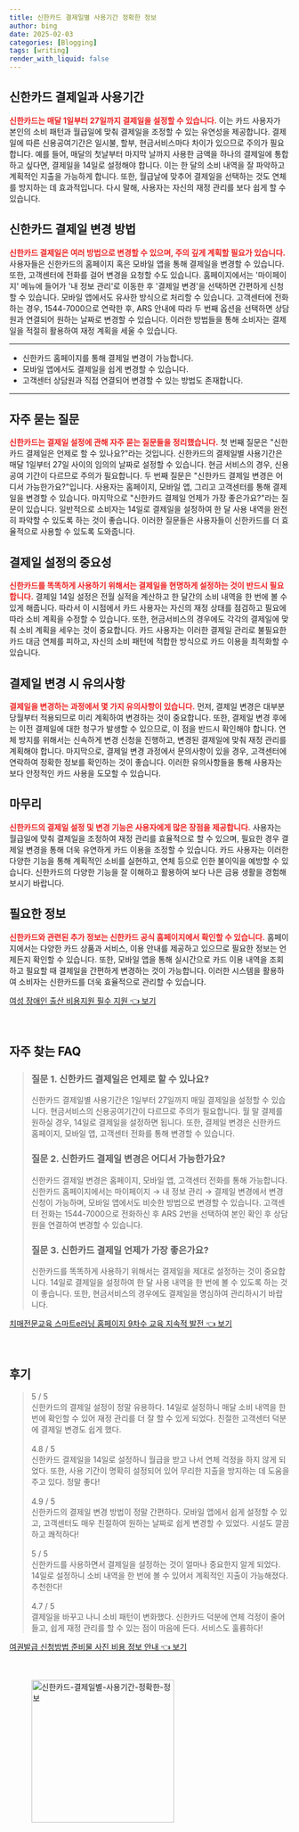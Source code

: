 ```yaml
---
title: 신한카드 결제일별 사용기간 정확한 정보
author: bing
date: 2025-02-03
categories: [Blogging]
tags: [writing]
render_with_liquid: false
---
```



<h2 id='신한카드_결제일_사용기간'>신한카드 결제일과 사용기간</h2>

<p><b><span style="color: #ee2323;">신한카드는 매달 1일부터 27일까지 결제일을 설정할 수 있습니다.</span></b> 이는 카드 사용자가 본인의 소비 패턴과 월급일에 맞춰 결제일을 조정할 수 있는 유연성을 제공합니다. 결제일에 따른 신용공여기간은 일시불, 할부, 현금서비스마다 차이가 있으므로 주의가 필요합니다. 예를 들어, 매달의 첫날부터 마지막 날까지 사용한 금액을 하나의 결제일에 통합하고 싶다면, 결제일을 14일로 설정해야 합니다. 이는 한 달의 소비 내역을 잘 파악하고 계획적인 지출을 가능하게 합니다. 또한, 월급날에 맞추어 결제일을 선택하는 것도 연체를 방지하는 데 효과적입니다. 다시 말해, 사용자는 자신의 재정 관리를 보다 쉽게 할 수 있습니다.</p>

<h2 id='신한카드_결제일_변경방법'>신한카드 결제일 변경 방법</h2>

<p><b><span style="color: #ee2323;">신한카드 결제일은 여러 방법으로 변경할 수 있으며, 주의 깊게 계획할 필요가 있습니다.</span></b> 사용자들은 신한카드의 홈페이지 혹은 모바일 앱을 통해 결제일을 변경할 수 있습니다. 또한, 고객센터에 전화를 걸어 변경을 요청할 수도 있습니다. 홈페이지에서는 '마이페이지' 메뉴에 들어가 '내 정보 관리'로 이동한 후 '결제일 변경'을 선택하면 간편하게 신청할 수 있습니다. 모바일 앱에서도 유사한 방식으로 처리할 수 있습니다. 고객센터에 전화하는 경우, 1544-7000으로 연락한 후, ARS 안내에 따라 두 번째 옵션을 선택하면 상담원과 연결되어 원하는 날짜로 변경할 수 있습니다. 이러한 방법들을 통해 소비자는 결제일을 적절히 활용하여 재정 계획을 세울 수 있습니다.</p>

<hr />

<ul>
    <li>신한카드 홈페이지를 통해 결제일 변경이 가능합니다.</li>
    <li>모바일 앱에서도 결제일을 쉽게 변경할 수 있습니다.</li>
    <li>고객센터 상담원과 직접 연결되어 변경할 수 있는 방법도 존재합니다.</li>
</ul>

<hr />

<h2 id='자주묻는질문'>자주 묻는 질문</h2>

<p><b><span style="color: #ee2323;">신한카드는 결제일 설정에 관해 자주 묻는 질문들을 정리했습니다.</span></b> 첫 번째 질문은 "신한카드 결제일은 언제로 할 수 있나요?"라는 것입니다. 신한카드의 결제일별 사용기간은 매달 1일부터 27일 사이의 임의의 날짜로 설정할 수 있습니다. 현금 서비스의 경우, 신용공여 기간이 다르므로 주의가 필요합니다. 두 번째 질문은 "신한카드 결제일 변경은 어디서 가능한가요?"입니다. 사용자는 홈페이지, 모바일 앱, 그리고 고객센터를 통해 결제일을 변경할 수 있습니다. 마지막으로 "신한카드 결제일 언제가 가장 좋은가요?"라는 질문이 있습니다. 일반적으로 소비자는 14일로 결제일을 설정하여 한 달 사용 내역을 완전히 파악할 수 있도록 하는 것이 좋습니다. 이러한 질문들은 사용자들이 신한카드를 더 효율적으로 사용할 수 있도록 도와줍니다.</p>

<h2 id='결제일_설정의_중요성'>결제일 설정의 중요성</h2>

<p><b><span style="color: #ee2323;">신한카드를 똑똑하게 사용하기 위해서는 결제일을 현명하게 설정하는 것이 반드시 필요합니다.</span></b> 결제일 14일 설정은 전월 실적을 계산하고 한 달간의 소비 내역을 한 번에 볼 수 있게 해줍니다. 따라서 이 시점에서 카드 사용자는 자신의 재정 상태를 점검하고 필요에 따라 소비 계획을 수정할 수 있습니다. 또한, 현금서비스의 경우에도 각각의 결제일에 맞춰 소비 계획을 세우는 것이 중요합니다. 카드 사용자는 이러한 결제일 관리로 불필요한 카드 대금 연체를 피하고, 자신의 소비 패턴에 적합한 방식으로 카드 이용을 최적화할 수 있습니다.</p>

<h2 id='결제일_변경시_유의사항'>결제일 변경 시 유의사항</h2>

<p><b><span style="color: #ee2323;">결제일을 변경하는 과정에서 몇 가지 유의사항이 있습니다.</span></b> 먼저, 결제일 변경은 대부분 당월부터 적용되므로 미리 계획하여 변경하는 것이 중요합니다. 또한, 결제일 변경 후에는 이전 결제일에 대한 청구가 발생할 수 있으므로, 이 점을 반드시 확인해야 합니다. 연체 방지를 위해서는 신속하게 변경 신청을 진행하고, 변경된 결제일에 맞춰 재정 관리를 계획해야 합니다. 마지막으로, 결제일 변경 과정에서 문의사항이 있을 경우, 고객센터에 연락하여 정확한 정보를 확인하는 것이 좋습니다. 이러한 유의사항들을 통해 사용자는 보다 안정적인 카드 사용을 도모할 수 있습니다.</p>

<h2 id='마무리'>마무리</h2>

<p><b><span style="color: #ee2323;">신한카드의 결제일 설정 및 변경 기능은 사용자에게 많은 장점을 제공합니다.</span></b> 사용자는 월급일에 맞춰 결제일을 조정하여 재정 관리를 효율적으로 할 수 있으며, 필요한 경우 결제일 변경을 통해 더욱 유연하게 카드 이용을 조정할 수 있습니다. 카드 사용자는 이러한 다양한 기능을 통해 계획적인 소비를 실현하고, 연체 등으로 인한 불이익을 예방할 수 있습니다. 신한카드의 다양한 기능을 잘 이해하고 활용하여 보다 나은 금융 생활을 경험해 보시기 바랍니다.</p>

<h2 id='필요한_정보'>필요한 정보</h2>

<p><b><span style="color: #ee2323;">신한카드와 관련된 추가 정보는 신한카드 공식 홈페이지에서 확인할 수 있습니다.</span></b> 홈페이지에서는 다양한 카드 상품과 서비스, 이용 안내를 제공하고 있으므로 필요한 정보는 언제든지 확인할 수 있습니다. 또한, 모바일 앱을 통해 실시간으로 카드 이용 내역을 조회하고 필요할 때 결제일을 간편하게 변경하는 것이 가능합니다. 이러한 시스템을 활용하여 소비자는 신한카드를 더욱 효율적으로 관리할 수 있습니다.</p>


<p><a class="click-button" title="여성 장애인 출산 비용지원 필수 지원" href="https://adkhouse.github.io/posts/%EC%97%AC%EC%84%B1-%EC%9E%A5%EC%95%A0%EC%9D%B8-%EC%B6%9C%EC%82%B0-%EB%B9%84%EC%9A%A9%EC%A7%80%EC%9B%90-%ED%95%84%EC%88%98-%EC%A7%80%EC%9B%90/" rel="dofollow">여성 장애인 출산 비용지원 필수 지원 👈 보기</a></p><br>
<h2 id='자주_찾는_FAQ'>자주 찾는 FAQ</h2>
<div itemscope="" itemtype="https://schema.org/FAQPage"> 
<blockquote> 
<div itemscope="" itemprop="mainEntity" itemtype="https://schema.org/Question"> 
<h3 itemprop="name">질문 1. 신한카드 결제일은 언제로 할 수 있나요?</h3> 
<div itemscope="" itemprop="acceptedAnswer" itemtype="https://schema.org/Answer"> 
<span itemprop="text"> 
<p>신한카드 결제일별 사용기간은 1일부터 27일까지 매일 결제일을 설정할 수 있습니다. 현금서비스의 신용공여기간이 다르므로 주의가 필요합니다. 월 말 결제를 원하실 경우, 14일로 결제일을 설정하면 됩니다. 또한, 결제일 변경은 신한카드 홈페이지, 모바일 앱, 고객센터 전화를 통해 변경할 수 있습니다.</p> 
</span> 
</div> 
</div> 

<div itemscope="" itemprop="mainEntity" itemtype="https://schema.org/Question"> 
<h3 itemprop="name">질문 2. 신한카드 결제일 변경은 어디서 가능한가요?</h3> 
<div itemscope="" itemprop="acceptedAnswer" itemtype="https://schema.org/Answer"> 
<span itemprop="text"> 
<p>신한카드 결제일 변경은 홈페이지, 모바일 앱, 고객센터 전화를 통해 가능합니다. 신한카드 홈페이지에서는 마이페이지 → 내 정보 관리 → 결제일 변경에서 변경 신청이 가능하며, 모바일 앱에서도 비슷한 방법으로 변경할 수 있습니다. 고객센터 전화는 1544-7000으로 전화하신 후 ARS 2번을 선택하여 본인 확인 후 상담원을 연결하여 변경할 수 있습니다.</p> 
</span> 
</div> 
</div> 

<div itemscope="" itemprop="mainEntity" itemtype="https://schema.org/Question"> 
<h3 itemprop="name">질문 3. 신한카드 결제일 언제가 가장 좋은가요?</h3> 
<div itemscope="" itemprop="acceptedAnswer" itemtype="https://schema.org/Answer"> 
<span itemprop="text"> 
<p>신한카드를 똑똑하게 사용하기 위해서는 결제일을 제대로 설정하는 것이 중요합니다. 14일로 결제일을 설정하여 한 달 사용 내역을 한 번에 볼 수 있도록 하는 것이 좋습니다. 또한, 현금서비스의 경우에도 결제일을 명심하여 관리하시기 바랍니다.</p> 
</span> 
</div> 
</div> 
</blockquote> 
</div>
<p><a class="click-button" title="치매전문교육 스마트e러닝 홈페이지 9차수 교육 지속적 발전" href="https://adkhouse.github.io/posts/%EC%B9%98%EB%A7%A4%EC%A0%84%EB%AC%B8%EA%B5%90%EC%9C%A1-%EC%8A%A4%EB%A7%88%ED%8A%B8e%EB%9F%AC%EB%8B%9D-%ED%99%88%ED%8E%98%EC%9D%B4%EC%A7%80-9%EC%B0%A8%EC%88%98-%EA%B5%90%EC%9C%A1-%EC%A7%80%EC%86%8D%EC%A0%81-%EB%B0%9C%EC%A0%84/" rel="dofollow">치매전문교육 스마트e러닝 홈페이지 9차수 교육 지속적 발전 👈 보기</a></p><br>
<h2 id='후기'>후기</h2>
<div itemscope itemtype="https://schema.org/Product">
  <blockquote>
  <div itemprop="review" itemscope itemtype="https://schema.org/Review">
      <div itemprop="reviewRating" itemscope itemtype="https://schema.org/Rating"> <span itemprop="ratingValue">5</span> / <span itemprop="bestRating">5</span> </div>
      <span itemprop="reviewBody">신한카드의 결제일 설정이 정말 유용하다. 14일로 설정하니 매달 소비 내역을 한 번에 확인할 수 있어 재정 관리를 더 잘 할 수 있게 되었다. 친절한 고객센터 덕분에 결제일 변경도 쉽게 했다.</span>
  </div>
  <br>
  <div itemprop="review" itemscope itemtype="https://schema.org/Review">
      <div itemprop="reviewRating" itemscope itemtype="https://schema.org/Rating"> <span itemprop="ratingValue">4.8</span> / <span itemprop="bestRating">5</span> </div>
      <span itemprop="reviewBody">신한카드 결제일을 14일로 설정하니 월급을 받고 나서 연체 걱정을 하지 않게 되었다. 또한, 사용 기간이 명확히 설정되어 있어 무리한 지출을 방지하는 데 도움을 주고 있다. 정말 좋다!</span>
  </div>
  <br>
  <div itemprop="review" itemscope itemtype="https://schema.org/Review">
      <div itemprop="reviewRating" itemscope itemtype="https://schema.org/Rating"> <span itemprop="ratingValue">4.9</span> / <span itemprop="bestRating">5</span> </div>
      <span itemprop="reviewBody">신한카드의 결제일 변경 방법이 정말 간편하다. 모바일 앱에서 쉽게 설정할 수 있고, 고객센터도 매우 친절하여 원하는 날짜로 쉽게 변경할 수 있었다. 시설도 깔끔하고 쾌적하다!</span>
  </div>
  <br>
  <div itemprop="review" itemscope itemtype="https://schema.org/Review">
      <div itemprop="reviewRating" itemscope itemtype="https://schema.org/Rating"> <span itemprop="ratingValue">5</span> / <span itemprop="bestRating">5</span> </div>
      <span itemprop="reviewBody">신한카드를 사용하면서 결제일을 설정하는 것이 얼마나 중요한지 알게 되었다. 14일로 설정하니 소비 내역을 한 번에 볼 수 있어서 계획적인 지출이 가능해졌다. 추천한다!</span>
  </div>
  <br>
  <div itemprop="review" itemscope itemtype="https://schema.org/Review">
      <div itemprop="reviewRating" itemscope itemtype="https://schema.org/Rating"> <span itemprop="ratingValue">4.7</span> / <span itemprop="bestRating">5</span> </div>
      <span itemprop="reviewBody">결제일을 바꾸고 나니 소비 패턴이 변화했다. 신한카드 덕분에 연체 걱정이 줄어들고, 쉽게 재정 관리를 할 수 있는 점이 마음에 든다. 서비스도 훌륭하다!</span>
  </div>
  </blockquote>
</div>
<p><a class="click-button" title="여권발급 신청방법 준비물 사진 비용 정보 안내" href="https://adkhouse.github.io/posts/%EC%97%AC%EA%B6%8C%EB%B0%9C%EA%B8%89-%EC%8B%A0%EC%B2%AD%EB%B0%A9%EB%B2%95-%EC%A4%80%EB%B9%84%EB%AC%BC-%EC%82%AC%EC%A7%84-%EB%B9%84%EC%9A%A9-%EC%A0%95%EB%B3%B4-%EC%95%88%EB%82%B4/" rel="dofollow">여권발급 신청방법 준비물 사진 비용 정보 안내 👈 보기</a></p><br>
<figure class="image"><img src="https://adkhouse.github.io/assets/img/thumbnail/신한카드-결제일별-사용기간-정확한-정보.webp" alt="신한카드-결제일별-사용기간-정확한-정보" width="256" height="256"></figure>